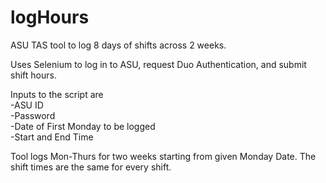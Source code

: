 # logHours
ASU TAS tool to log 8 days of shifts across 2 weeks.

Uses Selenium to log in to ASU, request Duo Authentication, and submit shift hours.

Inputs to the script are  
-ASU ID  
-Password  
-Date of First Monday to be logged  
-Start and End Time  

Tool logs Mon-Thurs for two weeks starting from given Monday Date.
The shift times are the same for every shift.
